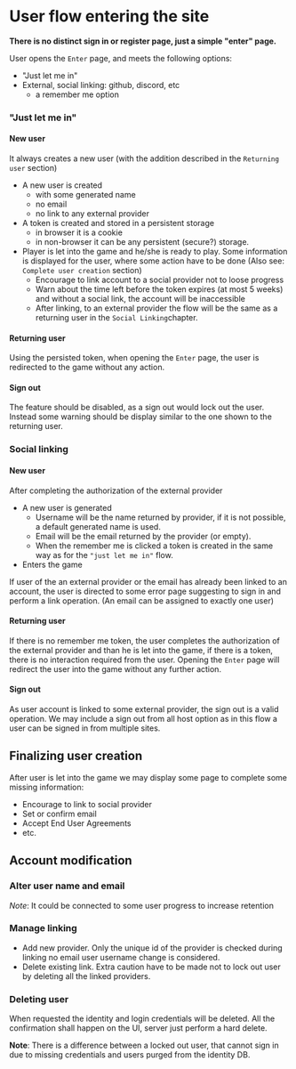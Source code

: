 # User flow entering the site

**There is no distinct sign in or register page, just a simple "enter" page.**

User opens the `Enter` page, and meets the following  options:
  - "Just let me in"
  - External, social linking: github, discord, etc
    - a remember me option

### "Just let me in"

#### New user

It always creates a new user (with the addition described in the `Returning user` section)
 - A new user is created 
   - with some generated name 
   - no email
   - no link to any external provider
 - A token is created and stored in a persistent storage 
   - in browser it is a cookie
   - in non-browser it can be any persistent (secure?) storage.
 - Player is let into the game and he/she is ready to play. Some information is displayed for the user, where some action have to be done (Also see: `Complete user creation` section)
   - Encourage to link account to a social provider not to loose progress
   - Warn about the time left before the token expires (at most 5 weeks) and without a social link, the account will be inaccessible
   - After linking, to an external provider the flow will be the same as a returning user in the `Social Linking`chapter.

#### Returning user

Using the persisted token, when opening the `Enter` page, the user is redirected to the game without any action.
 
#### Sign out

The feature should be disabled, as a sign out would lock out the user. Instead some warning should be display similar to the one shown to the returning user.

### Social linking

#### New user

After completing the authorization of the external provider
  - A new user is generated
    - Username will be the name returned by provider, if it is not possible, a default generated name is used.
    - Email will be the email returned by the provider (or empty).
    - When the remember me is clicked a token is created in the same way as for the `"just let me in"` flow.
  - Enters the game

If user of the an external provider or the email has already been linked to an account, the user is directed to some error page suggesting to sign in and perform a link operation. (An email can be assigned to exactly one user)

#### Returning user

If there is no remember me token, the user completes the authorization of the external provider and than he is let into the game, if there is a token, there is no interaction required from the user. Opening the `Enter` page will redirect the user into the game without any further action.

#### Sign out

As user account is linked to some external provider, the sign out is a valid operation. We may include a sign out from all host option
as in this flow a user can be signed in from multiple sites.

## Finalizing user creation

After user is let into the game we may display some page to complete some missing information:
 - Encourage to link to social provider
 - Set or confirm email
 - Accept End User Agreements
 - etc.

## Account modification

### Alter user name and email

  *Note*: It could be connected to some user progress to increase retention

### Manage linking
 
 - Add new provider. Only the unique id of the provider is checked during linking no email user username change is considered.
 - Delete existing link. Extra caution have to be made not to lock out user by deleting all the linked providers.

### Deleting user

When requested the identity and login credentials will be deleted. All the confirmation shall happen on the UI, server just perform a hard delete.

**Note**: There is a difference between a locked out user, that cannot sign in due to missing credentials and users purged from the identity DB.

